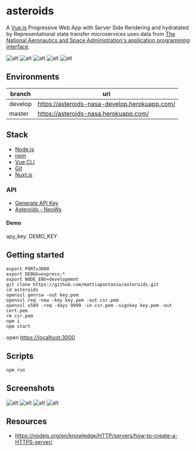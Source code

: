 # asteroids

A [Vue.js](https://vuejs.org) Progressive Web App with Server Side Rendering and hydratated by Representational state transfer microservices uses data from [The National Aeronautics and Space Administration's application programming interface](https://api.nasa.gov).

![alt](https://img.shields.io/github/issues/mattiapontonio/asteroids)
![alt](https://img.shields.io/github/forks/mattiapontonio/asteroids)
![alt](https://img.shields.io/github/stars/mattiapontonio/asteroids)
![alt](https://img.shields.io/github/license/mattiapontonio/asteroids)
![alt](https://img.shields.io/github/issues/mattiapontonio/asteroids)

## Environments

|branch|uri|
|-|-|
|develop|<https://asteroids-nasa-develop.herokuapp.com/>|
|master|<https://asteroids-nasa.herokuapp.com/>|

## Stack

- [Node.js](https://nodejs.org/en/)
- [npm](https://www.npmjs.com)
- [Vue CLI](https://cli.vuejs.org/)
- [Git](https://git-scm.com/)
- [Nuxt.js](https://nuxtjs.org/docs/2.x/get-started/installation)

### API

- [Generate API Key](https://api.nasa.gov/#apidatagov_signup)
- [Asteroids - NeoWs](https://api.nasa.gov/#NeoWS)

#### Demo

apy_key: DEMO_KEY

## Getting started

```shell
export PORT=3000
export DEBUG=express:*
export NODE_ENV=development
git clone https://github.com/mattiapontonio/asteroids.git
cd asteroids
openssl genrsa -out key.pem
openssl req -new -key key.pem -out csr.pem
openssl x509 -req -days 9999 -in csr.pem -signkey key.pem -out cert.pem
rm csr.pem
npm i
npm start
```

open <https://localhost:3000>

## Scripts

```shell
npm run
```

## Screenshots

![alt](screenshots/Screenshot_20201110-042136.png)
![alt](screenshots/Screenshot_20201110-042150.png)
![alt](screenshots/Screenshot_20201110-042209.png)
![alt](screenshots/Screenshot_20201110-152839.png)

## Resources

- <https://nodejs.org/en/knowledge/HTTP/servers/how-to-create-a-HTTPS-server/>

